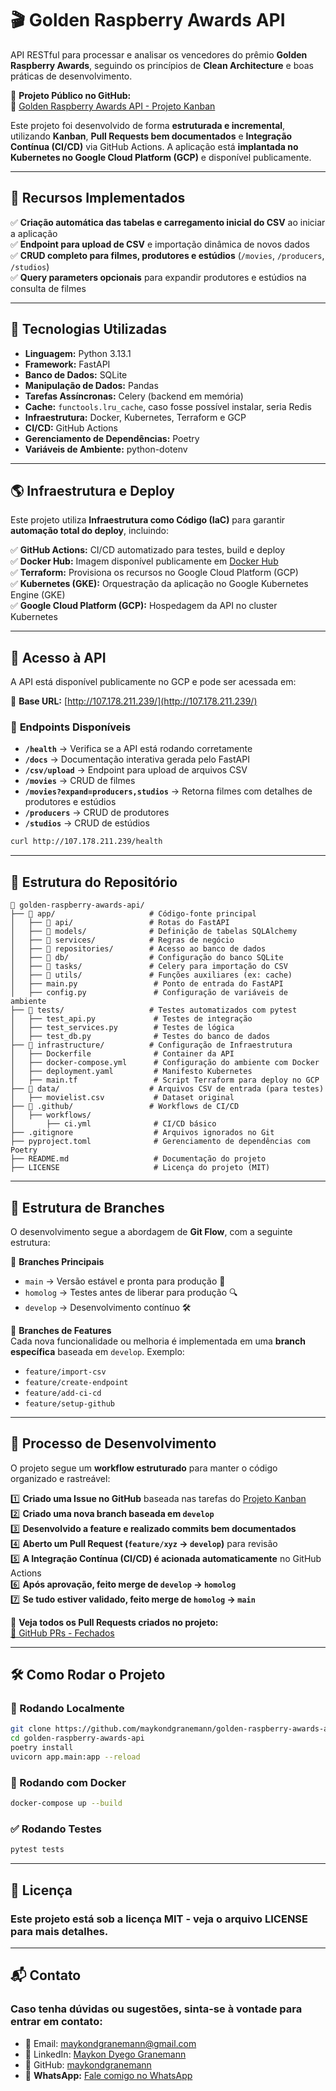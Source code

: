 # 🎬 Golden Raspberry Awards API

API RESTful para processar e analisar os vencedores do prêmio **Golden Raspberry Awards**, seguindo os princípios de **Clean Architecture** e boas práticas de desenvolvimento.

📌 **Projeto Público no GitHub:**  
🔗 [Golden Raspberry Awards API - Projeto Kanban](https://github.com/users/maykondgranemann/projects/7)  

Este projeto foi desenvolvido de forma **estruturada e incremental**, utilizando **Kanban**, **Pull Requests bem documentados** e **Integração Contínua (CI/CD)** via GitHub Actions. A aplicação está **implantada no Kubernetes no Google Cloud Platform (GCP)** e disponível publicamente.

---

## 🚀 **Recursos Implementados**
✅ **Criação automática das tabelas e carregamento inicial do CSV** ao iniciar a aplicação  
✅ **Endpoint para upload de CSV** e importação dinâmica de novos dados  
✅ **CRUD completo para filmes, produtores e estúdios** (`/movies`, `/producers`, `/studios`)  
✅ **Query parameters opcionais** para expandir produtores e estúdios na consulta de filmes  

---

## 🚀 **Tecnologias Utilizadas**
- **Linguagem:** Python 3.13.1
- **Framework:** FastAPI
- **Banco de Dados:** SQLite
- **Manipulação de Dados:** Pandas
- **Tarefas Assíncronas:** Celery (backend em memória)
- **Cache:** `functools.lru_cache`, caso fosse possível instalar, seria Redis
- **Infraestrutura:** Docker, Kubernetes, Terraform e GCP
- **CI/CD:** GitHub Actions
- **Gerenciamento de Dependências:** Poetry
- **Variáveis de Ambiente:** python-dotenv

---

## 🌎 **Infraestrutura e Deploy**
Este projeto utiliza **Infraestrutura como Código (IaC)** para garantir **automação total do deploy**, incluindo:

✅ **GitHub Actions:** CI/CD automatizado para testes, build e deploy  
✅ **Docker Hub:** Imagem disponível publicamente em [Docker Hub](https://hub.docker.com/r/zuplae/golden-raspberry-awards-api)  
✅ **Terraform:** Provisiona os recursos no Google Cloud Platform (GCP)  
✅ **Kubernetes (GKE):** Orquestração da aplicação no Google Kubernetes Engine (GKE)  
✅ **Google Cloud Platform (GCP):** Hospedagem da API no cluster Kubernetes  

---

## 📡 **Acesso à API**
A API está disponível publicamente no GCP e pode ser acessada em:

🔗 **Base URL:** [http://107.178.211.239/](http://107.178.211.239/)  

### 📌 **Endpoints Disponíveis**
- **`/health`** → Verifica se a API está rodando corretamente  
- **`/docs`** → Documentação interativa gerada pelo FastAPI  
- **`/csv/upload`** → Endpoint para upload de arquivos CSV  
- **`/movies`** → CRUD de filmes  
- **`/movies?expand=producers,studios`** → Retorna filmes com detalhes de produtores e estúdios  
- **`/producers`** → CRUD de produtores  
- **`/studios`** → CRUD de estúdios  

```bash
curl http://107.178.211.239/health

```
---

## 📂 **Estrutura do Repositório**
```
📂 golden-raspberry-awards-api/
├── 📂 app/                     # Código-fonte principal
│   ├── 📂 api/                 # Rotas do FastAPI
│   ├── 📂 models/              # Definição de tabelas SQLAlchemy
│   ├── 📂 services/            # Regras de negócio
│   ├── 📂 repositories/        # Acesso ao banco de dados
│   ├── 📂 db/                  # Configuração do banco SQLite
│   ├── 📂 tasks/               # Celery para importação do CSV
│   ├── 📂 utils/               # Funções auxiliares (ex: cache)
│   ├── main.py                 # Ponto de entrada do FastAPI
│   ├── config.py               # Configuração de variáveis de ambiente
├── 📂 tests/                   # Testes automatizados com pytest
│   ├── test_api.py             # Testes de integração
│   ├── test_services.py        # Testes de lógica
│   ├── test_db.py              # Testes do banco de dados
├── 📂 infrastructure/          # Configuração de Infraestrutura
│   ├── Dockerfile              # Container da API
│   ├── docker-compose.yml      # Configuração do ambiente com Docker
│   ├── deployment.yaml         # Manifesto Kubernetes
│   ├── main.tf                 # Script Terraform para deploy no GCP
├── 📂 data/                    # Arquivos CSV de entrada (para testes)
│   ├── movielist.csv           # Dataset original
├── 📂 .github/                 # Workflows de CI/CD
│   ├── workflows/
│       ├── ci.yml              # CI/CD básico
├── .gitignore                  # Arquivos ignorados no Git
├── pyproject.toml              # Gerenciamento de dependências com Poetry
├── README.md                   # Documentação do projeto
├── LICENSE                     # Licença do projeto (MIT)
```

---

## 🌳 **Estrutura de Branches**
O desenvolvimento segue a abordagem de **Git Flow**, com a seguinte estrutura:

🔹 **Branches Principais**  
- `main` → Versão estável e pronta para produção 🚀  
- `homolog` → Testes antes de liberar para produção 🔍  
- `develop` → Desenvolvimento contínuo 🛠️  

🔹 **Branches de Features**  
Cada nova funcionalidade ou melhoria é implementada em uma **branch específica** baseada em `develop`. Exemplo:  
- `feature/import-csv`
- `feature/create-endpoint`
- `feature/add-ci-cd`
- `feature/setup-github`

---

## 🔄 **Processo de Desenvolvimento**
O projeto segue um **workflow estruturado** para manter o código organizado e rastreável:

1️⃣ **Criado uma Issue no GitHub** baseada nas tarefas do [Projeto Kanban](https://github.com/users/maykondgranemann/projects/7)  
2️⃣ **Criado uma nova branch baseada em `develop`**  
3️⃣ **Desenvolvido a feature e realizado commits bem documentados**  
4️⃣ **Aberto um Pull Request (`feature/xyz` → `develop`)** para revisão  
5️⃣ **A Integração Contínua (CI/CD) é acionada automaticamente** no GitHub Actions  
6️⃣ **Após aprovação, feito merge de `develop` → `homolog`**  
7️⃣ **Se tudo estiver validado, feito merge de `homolog` → `main`**  

🔗 **Veja todos os Pull Requests criados no projeto:**  
[📌 GitHub PRs - Fechados](https://github.com/maykondgranemann/golden-raspberry-awards-api/pulls?q=is%3Apr+is%3Aclosed)

---

## 🛠️ **Como Rodar o Projeto**
### 🔧 Rodando Localmente
```bash
git clone https://github.com/maykondgranemann/golden-raspberry-awards-api.git
cd golden-raspberry-awards-api
poetry install
uvicorn app.main:app --reload
```

### 🐥 Rodando com Docker
```bash
docker-compose up --build
```

### ✅ Rodando Testes
```bash
pytest tests
```
---

## 📜 Licença
### Este projeto está sob a licença MIT - veja o arquivo LICENSE para mais detalhes.

---

## 📬 Contato
### Caso tenha dúvidas ou sugestões, sinta-se à vontade para entrar em contato:

- 📧 Email: maykondgranemann@gmail.com
- 🔗 LinkedIn: [Maykon Dyego Granemann](https://www.linkedin.com/in/maykongranemann/)
- 🚀 GitHub: [maykondgranemann](https://github.com/maykondgranemann)
- 💬 **WhatsApp:** [Fale comigo no WhatsApp](https://wa.me/5547997080273) 
